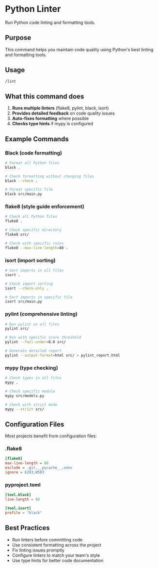 # Python Linter

Run Python code linting and formatting tools.

## Purpose

This command helps you maintain code quality using Python's best linting and formatting tools.

## Usage

```bash
/lint
```

## What this command does

1. **Runs multiple linters** (flake8, pylint, black, isort)
2. **Provides detailed feedback** on code quality issues
3. **Auto-fixes formatting** where possible
4. **Checks type hints** if mypy is configured

## Example Commands

### Black (code formatting)

```bash
# Format all Python files
black .

# Check formatting without changing files
black --check .

# Format specific file
black src/main.py
```

### flake8 (style guide enforcement)

```bash
# Check all Python files
flake8 .

# Check specific directory
flake8 src/

# Check with specific rules
flake8 --max-line-length=88 .
```

### isort (import sorting)

```bash
# Sort imports in all files
isort .

# Check import sorting
isort --check-only .

# Sort imports in specific file
isort src/main.py
```

### pylint (comprehensive linting)

```bash
# Run pylint on all files
pylint src/

# Run with specific score threshold
pylint --fail-under=8.0 src/

# Generate detailed report
pylint --output-format=html src/ > pylint_report.html
```

### mypy (type checking)

```bash
# Check types in all files
mypy .

# Check specific module
mypy src/models.py

# Check with strict mode
mypy --strict src/
```

## Configuration Files

Most projects benefit from configuration files:

### .flake8

```ini
[flake8]
max-line-length = 88
exclude = .git,__pycache__,venv
ignore = E203,W503
```

### pyproject.toml

```toml
[tool.black]
line-length = 88

[tool.isort]
profile = "black"
```

## Best Practices

- Run linters before committing code
- Use consistent formatting across the project
- Fix linting issues promptly
- Configure linters to match your team's style
- Use type hints for better code documentation
